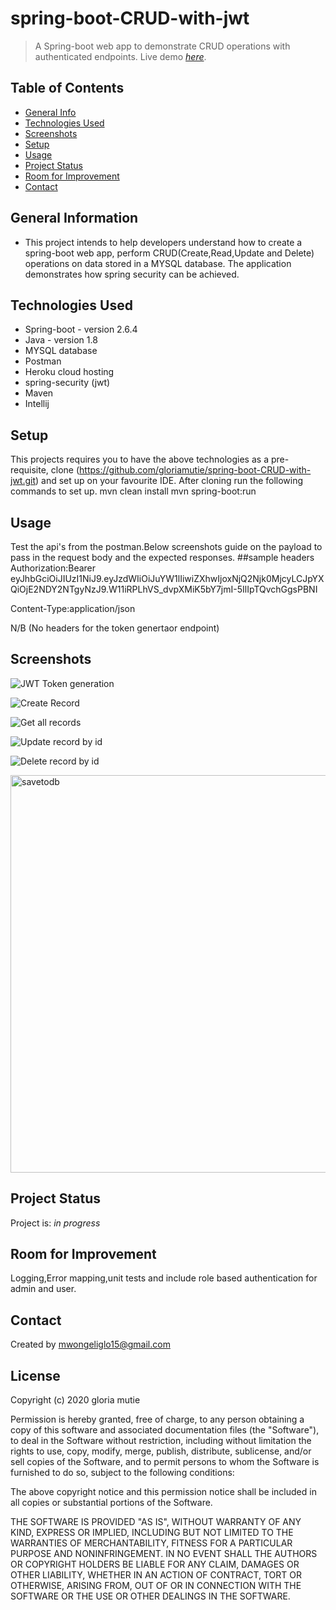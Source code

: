 # spring-boot-CRUD-with-jwt

> A Spring-boot web app to demonstrate CRUD operations with authenticated endpoints.
> Live demo [_here_](https://www.getpostman.com/collections/c55d9585dcbb5d9f495d).

## Table of Contents
* [General Info](#general-information)
* [Technologies Used](#technologies-used)
* [Screenshots](#screenshots)
* [Setup](#setup)
* [Usage](#usage)
* [Project Status](#project-status)
* [Room for Improvement](#room-for-improvement)
* [Contact](#contact)
<!-- * [License](#license) -->


## General Information
- This project intends to help developers understand how to create a spring-boot web app, perform CRUD(Create,Read,Update and Delete) operations on data
  stored in a MYSQL database. The application demonstrates how spring security can be achieved.



## Technologies Used
- Spring-boot - version 2.6.4
- Java - version 1.8
- MYSQL database
- Postman 
- Heroku cloud hosting
- spring-security (jwt)
- Maven
- Intellij



## Setup
This projects requires you to have the above technologies as a pre-requisite, clone (https://github.com/gloriamutie/spring-boot-CRUD-with-jwt.git) and set up on your favourite IDE.
After cloning run the following commands to set up.
mvn clean install
mvn spring-boot:run


## Usage
Test the api's from the postman.Below screenshots guide on the payload to pass in the request body and the expected responses.
##sample headers
Authorization:Bearer eyJhbGciOiJIUzI1NiJ9.eyJzdWIiOiJuYW1lIiwiZXhwIjoxNjQ2Njk0MjcyLCJpYXQiOjE2NDY2NTgyNzJ9.W11iRPLhVS_dvpXMiK5bY7jmI-5IlIpTQvchGgsPBNI

Content-Type:application/json

N/B (No headers for the token genertaor endpoint)
## Screenshots
![JWT Token generation](.idea/iimages/jwt.PNG)

![Create Record](.idea/iimages/savetodb.PNG)

![Get all records](.idea/iimages/GetsavedData.PNG)

![Update record by id](.idea/iimages/Update.PNG)

![Delete record by id](.idea/iimages/Update.PNG)

<img width="636" alt="savetodb" src="https://user-images.githubusercontent.com/44633727/157164367-78aeff9c-2dc9-4d2d-9411-cf112179359b.PNG">





## Project Status
Project is: _in progress_ 


## Room for Improvement
Logging,Error mapping,unit tests and include role based authentication for admin and user.



## Contact
Created by mwongeliglo15@gmail.com 

## License
Copyright (c) 2020 gloria mutie

Permission is hereby granted, free of charge, to any person obtaining a copy
of this software and associated documentation files (the "Software"), to deal
in the Software without restriction, including without limitation the rights
to use, copy, modify, merge, publish, distribute, sublicense, and/or sell
copies of the Software, and to permit persons to whom the Software is
furnished to do so, subject to the following conditions:

The above copyright notice and this permission notice shall be included in all
copies or substantial portions of the Software.

THE SOFTWARE IS PROVIDED "AS IS", WITHOUT WARRANTY OF ANY KIND, EXPRESS OR
IMPLIED, INCLUDING BUT NOT LIMITED TO THE WARRANTIES OF MERCHANTABILITY,
FITNESS FOR A PARTICULAR PURPOSE AND NONINFRINGEMENT. IN NO EVENT SHALL THE
AUTHORS OR COPYRIGHT HOLDERS BE LIABLE FOR ANY CLAIM, DAMAGES OR OTHER
LIABILITY, WHETHER IN AN ACTION OF CONTRACT, TORT OR OTHERWISE, ARISING FROM,
OUT OF OR IN CONNECTION WITH THE SOFTWARE OR THE USE OR OTHER DEALINGS IN THE
SOFTWARE.


